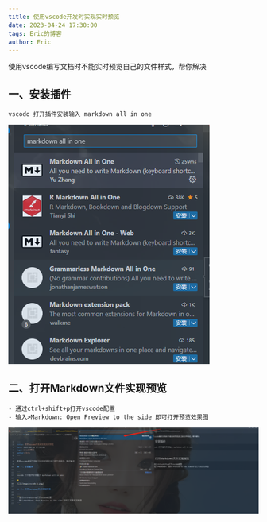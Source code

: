 ```yaml
---
title: 使用vscode开发时实现实时预览
date: 2023-04-24 17:30:00
tags: Eric的博客
author: Eric
---
```


使用vscode编写文档时不能实时预览自己的文件样式，帮你解决

## 一、安装插件

```
vscodo 打开插件安装输入 markdown all in one
```

![](/images/vscode-1.png)

## 二、打开Markdown文件实现预览

```
- 通过ctrl+shift+p打开vscode配置
- 输入>Markdown: Open Preview to the side 即可打开预览效果图
```

![](/images/vscode-2.png)

